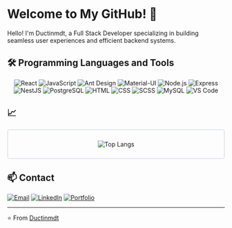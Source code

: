 # Welcome to My GitHub! 🚀

Hello! I'm Ductinmdt, a Full Stack Developer specializing in building seamless user experiences and efficient backend systems.

## 🛠️ Programming Languages and Tools

<div align="center">

![React](https://skillicons.dev/icons?i=react)
![JavaScript](https://skillicons.dev/icons?i=js)
![Ant Design](https://skillicons.dev/icons?i=antd)
![Material-UI](https://skillicons.dev/icons?i=materialui)
![Node.js](https://skillicons.dev/icons?i=nodejs)
![Express](https://skillicons.dev/icons?i=express)
![NestJS](https://skillicons.dev/icons?i=nestjs)
![PostgreSQL](https://skillicons.dev/icons?i=postgres)
![HTML](https://skillicons.dev/icons?i=html)
![CSS](https://skillicons.dev/icons?i=css)
![SCSS](https://skillicons.dev/icons?i=sass)
![MySQL](https://skillicons.dev/icons?i=mysql)
![VS Code](https://skillicons.dev/icons?i=vscode)

</div>

## 📈

<div align="center" style="border: 2px solid #e1e4e8; padding: 10px; border-radius: 5px;">

![Top Langs](https://github-readme-stats.vercel.app/api/top-langs/?username=ductinmdt&layout=compact&theme=default&hide_border=true)

</div>

## 📫 Contact

[![Email](https://skillicons.dev/icons?i=email)](mailto:ductinmdt@example.com)
[![LinkedIn](https://skillicons.dev/icons?i=linkedin)](https://www.linkedin.com/in/ductinmdt/)
[![Portfolio](https://skillicons.dev/icons?i=github)](https://ductinmdt-portfolio.com)

---

⭐️ From [Ductinmdt](https://github.com/ductinmdt)
